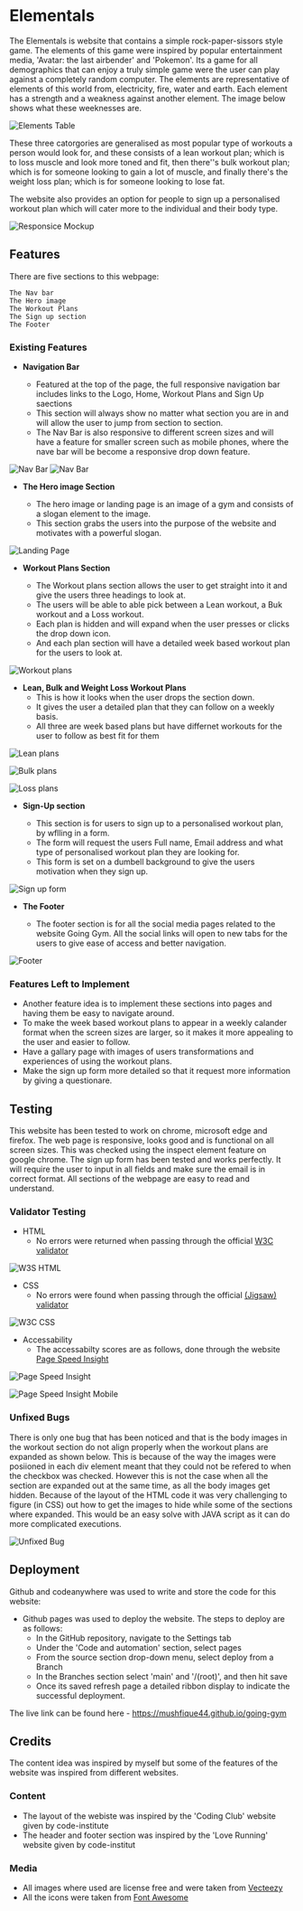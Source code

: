 # Elementals

The Elementals is website that contains a simple rock-paper-sissors style game. The elements of this game were inspired by popular entertainment media, 'Avatar: the last airbender' and 'Pokemon'. Its a game for all demographics that can enjoy a truly simple game were the user can play against a completely random computer. The elements are representative of elements of this world from, electricity, fire, water and earth. Each element has a strength and a weakness against another element. The image below shows what these weeknesses are.

![Elements Table](https://github.com/mushfique44/elementals/blob/main/media/multi_screen_media.JPG)


These three catorgories are generalised as most popular type of workouts a person would look for, and these consists of a lean workout plan; which is to loss muscle and look more toned and fit, then there''s bulk workout plan; which is for someone looking to gain a lot of muscle, and finally there's the weight loss plan; which is for someone looking to lose fat.

The website also provides an option for people to sign up a personalised workout plan which will cater more to the individual and their body type.

![Responsice Mockup](https://github.com/mushfique44/going-gym/blob/main/media/multi_screen_media.PNG)

## Features

There are five sections to this webpage:

    The Nav bar 
    The Hero image
    The Workout Plans
    The Sign up section
    The Footer

### Existing Features

- __Navigation Bar__

  - Featured at the top of the page, the full responsive navigation bar includes links to the Logo, Home, Workout Plans and Sign Up saections
  - This section will always show no matter what section you are in and will allow the user to jump from section to section.
  - The Nav Bar is also responsive to different screen sizes and will have a feature for smaller screen such as mobile phones, where the nave bar will be become a responsive drop down feature.

![Nav Bar](https://github.com/mushfique44/going-gym/blob/main/media/nav_bar.PNG)
![Nav Bar](https://github.com/mushfique44/going-gym/blob/main/media/nav_bar_mobile.PNG)

- __The Hero image Section__

  - The hero image or landing page is an image of a gym and consists of a slogan element to the image.
  - This section grabs the users into the purpose of the website and motivates with a powerful slogan.

![Landing Page](https://github.com/mushfique44/going-gym/blob/main/media/hero_img.PNG)

- __Workout Plans Section__

  - The Workout plans section allows the user to get straight into it and give the users three headings to look at.
  - The users will be able to able pick between a Lean workout, a Buk workout and a Loss workout.
  - Each plan is hidden and will expand when the user presses or clicks the drop down icon.
  - And each plan section will have a detailed week based workout plan for the users to look at.

![Workout plans](https://github.com/mushfique44/going-gym/blob/main/media/workout_section.PNG)

- __Lean, Bulk and Weight Loss Workout Plans__
  - This is how it looks when the user drops the section down.
  - It gives the user a detailed plan that they can follow on a weekly basis.
  - All three are week based plans but have differnet workouts for the user to follow as best fit for them

![Lean plans](https://github.com/mushfique44/going-gym/blob/main/media/lean_workout.PNG)

![Bulk plans](https://github.com/mushfique44/going-gym/blob/main/media/bulk_workout.PNG)

![Loss plans](https://github.com/mushfique44/going-gym/blob/main/media/loss_workout.PNG)
  
- __Sign-Up section__

  - This section is for users to sign up to a personalised workout plan, by wflling in a form.
  - The form will request the users Full name, Email address and what type of personalised workout plan they are looking for.
  - This form is set on a dumbell background to give the users motivation when they sign up.

![Sign up form](https://github.com/mushfique44/going-gym/blob/main/media/signup_section.PNG)

- __The Footer__

  - The footer section is for all the social media pages related to the website Going Gym. All the social links will open to new tabs for the users to give ease of access and better navigation.

![Footer](https://github.com/mushfique44/going-gym/blob/main/media/footer.PNG)

### Features Left to Implement

- Another feature idea is to implement these sections into pages and having them be easy to navigate around.
- To make the week based workout plans to appear in a weekly calander format when the screen sizes are larger, so it makes it more appealing to the user and easier to follow.
- Have a gallary page with images of users transformations and experiences of using the workout plans.
- Make the sign up form more detailed so that it request more information by giving a questionare.

## Testing

This website has been tested to work on chrome, microsoft edge and firefox.
The web page is responsive, looks good and is functional on all screen sizes. This was checked using the inspect element feature on google chrome.
The sign up form has been tested and works perfectly. It will require the user to input in all fields and make sure the email is in correct format.
All sections of the webpage are easy to read and understand.

### Validator Testing

- HTML
  - No errors were returned when passing through the official [W3C validator](https://validator.w3.org/nu/?doc=https%3A%2F%2Fmushfique44.github.io%2Fgoing-gym%2F)

![W3S HTML](https://github.com/mushfique44/going-gym/blob/main/media/w3c_html.PNG)

- CSS
  - No errors were found when passing through the official [(Jigsaw) validator](https://jigsaw.w3.org/css-validator/validator?uri=mushfique44.github.io%2Fgoing-gym&profile=css3svg&usermedium=all&warning=1&vextwarning=&lang=en)

![W3C CSS](https://github.com/mushfique44/going-gym/blob/main/media/w3c_css.PNG)

- Accessability
  - The accessabilty scores are as follows, done through the website [Page Speed Insight](https://pagespeed.web.dev/)

![Page Speed Insight](https://github.com/mushfique44/going-gym/blob/main/media/page_speed.PNG)

![Page Speed Insight Mobile](https://github.com/mushfique44/going-gym/blob/main/media/page_speed_mobile.PNG)

### Unfixed Bugs

There is only one bug that has been noticed and that is the body images in the workout section do not align properly when the workout plans are expanded as shown below. This is because of the way the images were posiioned in each div element meant that they could not be refered to when the checkbox was checked. However this is not the case when all the section are expanded out at the same time, as all the body images get hidden. Because of the layout of the HTML code it was very challenging to figure (in CSS) out how to get the images to hide while some of the sections where expanded. This would be an easy solve with JAVA script as it can do more complicated executions.

![Unfixed Bug](https://github.com/mushfique44/going-gym/blob/main/media/unfixed_bug.PNG)

## Deployment

Github and codeanywhere was used to write and store the code for this website:

- Github pages was used to deploy the website. The steps to deploy are as follows:
  - In the GitHub repository, navigate to the Settings tab
  - Under the 'Code and automation' section, select pages
  - From the source section drop-down menu, select deploy from a Branch
  - In the Branches section select 'main' and '/(root)', and then hit save
  - Once its saved refresh page a detailed ribbon display to indicate the successful deployment.

The live link can be found here - <https://mushfique44.github.io/going-gym>

## Credits

The content idea was inspired by myself but some of the features of the website was inspired from different websites.

### Content

- The layout of the webiste was inspired by the 'Coding Club' website given by code-institute
- The header and footer section was inspired by the 'Love Running' website given by code-institut

### Media

- All images where used are license free and were taken from [Vecteezy](https://www.vecteezy.com/)
- All the icons were taken from [Font Awesome](https://fontawesome.com/)